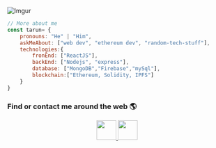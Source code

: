 ![Imgur](https://imgur.com/qkLuwIt.png)

```javascript
// More about me
const tarun= {
    pronouns: "He" | "Him",
    askMeAbout: ["web dev", "ethereum dev", "random-tech-stuff"],
    technologies:{
        fronEnd: ["ReactJS"],
        backEnd: ["Nodejs", "express"],
        database: ["MongoDB","Firebase","mySql"],
        blockchain:["Ethereum, Solidity, IPFS"]
    }
}
```
###  Find or contact me around the web 🌎
<center>
<a href="https://twitter.com/SoniTarun26"> 
<img width="45px" src="https://img.icons8.com/color/40/000000/twitter.png"/>
</a>
<a href="https://www.linkedin.com/in/tarun-b-soni"> 
<img width="45px"  src="https://img.icons8.com/color/40/000000/linkedin.png"/>
</a>
<center>
<!-- 
<img src="https://img.icons8.com/color/48/000000/medium-monogram.png"/>-->

